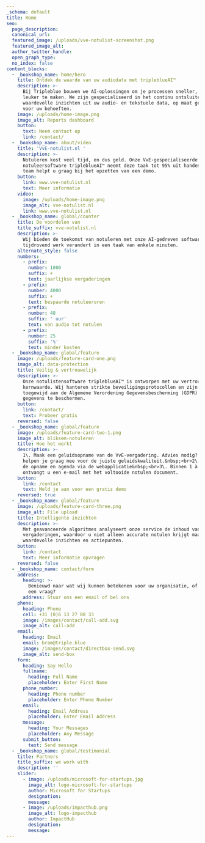 ```yaml
---
_schema: default
title: Home
seo:
  page_description:
  canonical_url:
  featured_image: /uploads/vve-notulist-screenshot.png
  featured_image_alt:
  author_twitter_handle:
  open_graph_type:
  no_index: false
content_blocks:
  - _bookshop_name: home/hero
    title: Ontdek de waarde van uw audiodata met tripleblueAI™
    description: >-
      Bij Tripleblue bouwen we AI-oplossingen om je processen sneller, beter en
      leuker te maken. We zijn gespecialiseerd in het continu ontsluiten van
      waardevolle inzichten uit uw audio- en tekstuele data, op maat gemaakt
      voor uw behoeften.
    image: /uploads/home-image.png
    image_alt: Reports dashboard
    button:
      text: Neem contact op
      link: /contact/
  - _bookshop_name: about/video
    title: 'VvE-notulist.nl '
    description: >-
      Notuleren kost veel tijd, en dus geld. Onze VvE-gespecialiseerde
      notuleersoftware tripleblueAI™ neemt deze taak tot 95% uit handen. Ons
      team helpt u graag bij het opzetten van een demo.
    button:
      link: www.vve-notulist.nl
      text: Meer informatie
    video:
      image: /uploads/home-image.png
      image_alt: vve-notulist.nl
      link: www.vve-notulist.nl
  - _bookshop_name: global/counter
    title: De voordelen van
    title_suffix: vve-notulist.nl
    description: >-
      Wij bieden de toekomst van notuleren met onze AI-gedreven software die
      tijdrovend werk verandert in een taak van enkele minuten.
    alternate_style: false
    numbers:
      - prefix:
        number: 1000
        suffix: +
        text: jaarlijkse vergaderingen
      - prefix:
        number: 4000
        suffix: +
        text: bespaarde notuleeruren
      - prefix:
        number: 48
        suffix: ' uur'
        text: van audio tot notulen
      - prefix:
        number: 25
        suffix: '%'
        text: minder kosten
  - _bookshop_name: global/feature
    image: /uploads/feature-card-one.png
    image_alt: data-protection
    title: Veilig & vertrouwelijk
    description: >-
      Onze notulistensoftware tripleblueAI™ is ontworpen met uw vertrouwen als
      kernwaarde. Wij hanteren strikte beveiligingsprotocollen en zijn volledig
      toegewijd aan de Algemene Verordening Gegevensbescherming (GDPR) om uw
      gegevens te beschermen.
    button:
      link: /contact/
      text: Probeer gratis
    reversed: false
  - _bookshop_name: global/feature
    image: /uploads/feature-card-two-1.png
    image_alt: bliksem-notuleren
    title: Hoe het werkt
    description: >-
      1\. Maak een geluidsopname van de VvE-vergadering. Advies nodig? Wij
      helpen je graag mee voor de juiste geluidskwaliteit.&nbsp;<br>2\. Upload
      de opname en agenda via de webapplicatie&nbsp;<br>3\. Binnen 1 à 2 dagen
      ontvangt u een e-mail met het voltooide notulen document.
    button:
      link: /contact
      text: Meld je aan voor een gratis demo
    reversed: true
  - _bookshop_name: global/feature
    image: /uploads/feature-card-three.png
    image_alt: File upload
    title: Intelligente inzichten
    description: >-
      Met geavanceerde algoritmes analyseert onze service de inhoud van uw
      vergaderingen, waardoor u niet alleen accurate notulen krijgt maar ook
      waardevolle inzichten en actiepunten.
    button:
      link: /contact
      text: Meer informatie opvragen
    reversed: false
  - _bookshop_name: contact/form
    address:
      heading: >-
        Benieuwd naar wat wij kunnen betekenen voor uw organisatie, of heeft u
        een vraag? 
      address: Stuur ons een email of bel ons
    phone:
      heading: Phone
      cell: +31 (0)6 13 27 08 33
      image: /images/contact/call-add.svg
      image_alt: call-add
    email:
      heading: Email
      email: bram@triple.blue
      image: /images/contact/directbox-send.svg
      image_alt: send-box
    form:
      heading: Say Hello
      fullname:
        heading: Full Name
        placeholder: Enter First Name
      phone_number:
        heading: Phone number
        placeholder: Enter Phone Number
      email:
        heading: Email Address
        placeholder: Enter Email Address
      message:
        heading: Your Messages
        placeholder: Any Message
      submit_button:
        text: Send message
  - _bookshop_name: global/testimonial
    title: Partners
    title_suffix: we work with
    description: ''
    slider:
      - image: /uploads/microsoft-for-startups.jpg
        image_alt: logo-microsoft-for-startups
        author: Microsoft for Startups
        designation:
        message:
      - image: /uploads/impacthub.png
        image_alt: logo-impacthub
        author: ImpactHub
        designation:
        message:
---
```

